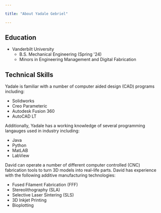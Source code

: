 ```yaml
---

title: "About Yadale Gebriel"

---
```


## Education

* Vanderbilt University
  * B.S. Mechanical Engineering (Spring '24)
   * Minors in Engineering Management and Digital Fabrication

## Technical Skills

Yadale is familiar with a number of computer aided design (CAD) programs including:
* Solidworks
* Creo Parameteric
* Autodesk Fusion 360
* AutoCAD LT

Additionally, Yadale has a working knowledge of several programming langauges used in industry including:
* Java
* Python
* MatLAB
* LabView

David can operate a number of different computer controlled (CNC) fabrication tools to turn 3D models into real-life parts. David has experience with the following additive manufacturing technologies:

* Fused Filament Fabrication (FFF)
* Stereolithography (SLA)
* Selective Laser Sintering (SLS)
* 3D Inkjet Printing
* Bioplotting
